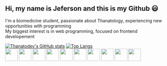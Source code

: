 <link rel="stylesheet" type='text/css' href="https://cdn.jsdelivr.net/gh/devicons/devicon@latest/devicon.min.css" />

## Hi, my name is Jeferson and this is my Github 😃

I'm a biomedicine student, passionate about Thanatology, experiencing new opportunities with programming<br>
My biggest interest is in web programming, focused on frontend developement

[![Thanatodev's GitHub stats](https://github-readme-stats.vercel.app/api?username=Thanatodev&show_icons=true&theme=github_dark)](https://github.com/Thanatodev/github-readme-stats)
[![Top Langs](https://github-readme-stats.vercel.app/api/top-langs/?username=Thanatodev&theme=github_dark)](https://github.com/Thanatodev/github-readme-stats)<br>
<img src="https://cdn.jsdelivr.net/gh/devicons/devicon@latest/icons/javascript/javascript-original.svg" style="height: 40px; width: auto;">
<img src="https://cdn.jsdelivr.net/gh/devicons/devicon@latest/icons/html5/html5-original.svg" style="height: 40px; width: auto;">
<img src="https://cdn.jsdelivr.net/gh/devicons/devicon@latest/icons/css3/css3-original.svg" style="height: 40px; width: auto;"/>
<img src="https://cdn.jsdelivr.net/gh/devicons/devicon@latest/icons/php/php-original.svg" style="height: 40px; width: auto;"/>
<img src="https://cdn.jsdelivr.net/gh/devicons/devicon@latest/icons/python/python-original.svg" style="height: 40px; width: auto;"/>
<img src="https://cdn.jsdelivr.net/gh/devicons/devicon@latest/icons/nodejs/nodejs-original.svg" style="height: 40px; width: auto;"/>
<img src="https://cdn.jsdelivr.net/gh/devicons/devicon@latest/icons/git/git-original.svg" style="height: 40px; width: auto;"/>
<img src="https://cdn.jsdelivr.net/gh/devicons/devicon@latest/icons/jquery/jquery-original.svg" style="height: 40px; width: auto;"/>
<img src="https://cdn.jsdelivr.net/gh/devicons/devicon@latest/icons/bootstrap/bootstrap-original.svg" style="height: 40px; width: auto;"/>
<img src="https://cdn.jsdelivr.net/gh/devicons/devicon@latest/icons/react/react-original.svg" style="height: 40px; width: auto;"/>
          
          
          
          

          

